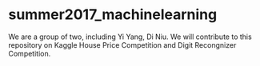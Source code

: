 # summer2017_machinelearning
We are a group of two, including Yi Yang, Di Niu. We will contribute to this repository on Kaggle House Price Competition and Digit Recongnizer Competition. 
